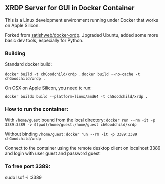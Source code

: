 ## XRDP Server for GUI in Docker Container

This is a Linux development environment running under Docker that works
on Apple Silicon.

Forked from [satishweb/docker-xrdp](https://github.com/satishweb/docker-xrdp).
Upgraded Ubuntu, added some more basic dev tools, especially for Python.

### Building

Standard docker build:

`docker build -t chGoodchild/xrdp .`
`docker build --no-cache -t chGoodchild/xrdp .`

On OSX on Apple Silicon, you need to run:

`docker buildx build --platform=linux/amd64 -t chGoodchild/xrdp .`

### How to run the container:

With `/home/guest` bound from the local directory:
`docker run --rm -it -p 3389:3389 -v $(pwd)/home/guest:/home/guest chGoodchild/xrdp`

Without binding `/home/guest`:
`docker run --rm -it -p 3389:3389 chGoodchild/xrdp`


Connect to the container using the remote desktop client on localhost:3389 and login with user guest and password guest

### To free port 3389:

sudo lsof -i :3389